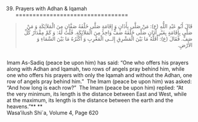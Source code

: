 39. Prayers with Adhan & Iqamah  
=================================

<blockquote dir="rtl">
  <p>
قَالَ أَبُو عَبْدِ اللٌّهِ (ع): مَنْ صَلَّى بِأَذَانٍ وَ إِقَامَةٍ
صَلَّى خَلْفَهُ صَفَّانِ مِنَ الْمَلاَئِكَةِ وَ مَنْ صَلَّى
بِإِقَامَةٍ بِغَيْرِ أَذَانٍ صَلَّى خَلْفَهُ صَفٌّ وَاحِدٌ مِنَ
الْمَلاَئِكَةِ. قُلْتُ لَهُ: وَ كَمْ مِقْدَارُ كُلِّ صَفٍّ. فَقَالَ
(ع): أَََقَلُّهُ مَا بَيْنَ الْمَشْرِقِ إِلــى الْمَغْرِبِ وَ
أَكْثَرُهُ مَا بَيْنَ السَّمَاءِ وَ الأَرْضِ‏.
  </p>
</blockquote>

   
 Imam As-Sadiq (peace be upon him) has said: “One who offers his prayers
along with Adhan and Iqamah, two rows of angels pray behind him, while
one who offers his prayers with only the Iqamah and without the Adhan,
one row of angels pray behind him.”  The Imam (peace be upon him) was
asked: “And how long is each row?”  The Imam (peace be upon him)
replied: “At the very minimum, its length is the distance between East
and West, while at the maximum, its length is the distance between the
earth and the heavens.”** **  
 Wasa’ilush Shi\`a, Volume 4, Page 620   
   


